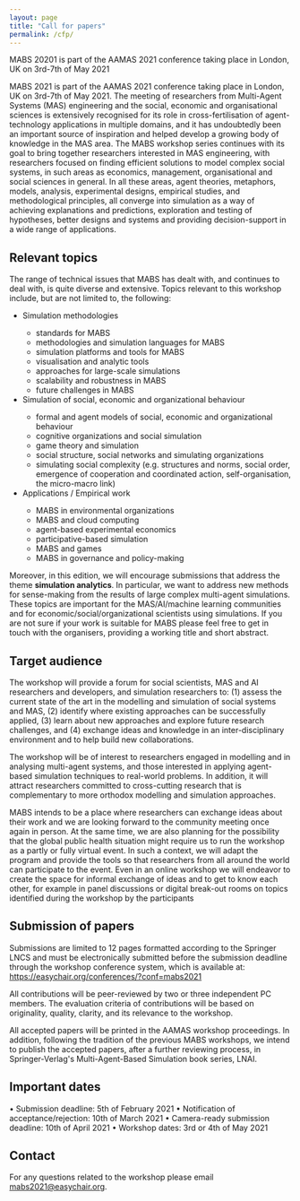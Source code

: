 ```yaml
---
layout: page
title: "Call for papers"
permalink: /cfp/
---
```


MABS 20201 is part of the AAMAS 2021 conference taking place in London, UK on 3rd-7th of May 2021 

MABS 2021 is part of the AAMAS 2021 conference taking place in London, UK on 3rd-7th of May 2021. The meeting of researchers from Multi-Agent Systems (MAS) engineering and the social, economic and organisational sciences is extensively recognised for its role in cross-fertilisation of agent-technology applications in multiple domains, and it has undoubtedly been an important source of inspiration and helped develop a growing body of knowledge in the MAS area. The MABS workshop series continues with its goal to bring together researchers interested in MAS engineering, with researchers focused on finding efficient solutions to model complex social systems, in such areas as economics, management, organisational and social sciences in general. In all these areas, agent theories, metaphors, models, analysis, experimental designs, empirical studies, and methodological principles, all converge into simulation as a way of achieving explanations and predictions, exploration and testing of hypotheses, better designs and systems and providing decision-support in a wide range of applications.

## Relevant topics

The range of technical issues that MABS has dealt with, and continues to deal with, is quite diverse and extensive. Topics relevant to this workshop include, but are not limited to, the following: 

<ul>
<li> Simulation methodologies </li>

<ul>

<li> standards for MABS </li>

<li> methodologies and simulation languages for MABS </li>

<li> simulation platforms and tools for MABS </li>

<li> visualisation and analytic tools </li>

<li> approaches for large-scale simulations </li>

<li> scalability and robustness in MABS </li>

<li> future challenges in MABS </li>

</ul>

<li> Simulation of social, economic and organizational behaviour  </li>
<ul>

<li> formal and agent models of social, economic and organizational behaviour </li>

<li> cognitive organizations and social simulation </li>

<li> game theory and simulation </li>

<li> social structure, social networks and simulating organizations </li>

<li> simulating social complexity (e.g. structures and norms, social order, emergence of cooperation and coordinated action, self-organisation, the micro-macro link) </li>

</ul>

<li> Applications / Empirical work  </li>
<ul>

<li> MABS in environmental organizations </li>

<li> MABS and cloud computing </li>

<li> agent-based experimental economics </li>

<li> participative-based simulation </li>

<li> MABS and games </li>

<li> MABS in governance and policy-making </li>
</ul>

</ul>

Moreover, in this edition, we will encourage submissions that address the theme **simulation analytics**. In particular, we want to address new methods for sense-making from the results of large complex multi-agent simulations. These topics are important for the MAS/AI/machine learning communities and for economic/social/organizational scientists using simulations. If you are not sure if your work is suitable for MABS please feel free to get in touch with the organisers, providing a working title and short abstract.

## Target audience
The workshop will provide a forum for social scientists, MAS and AI researchers and developers, and simulation researchers to: (1) assess the current state of the art in the modelling and simulation of social systems and MAS, (2) identify where existing approaches can be successfully applied, (3) learn about new approaches and explore future research challenges, and (4)  exchange ideas and knowledge in an inter-disciplinary environment and to help build new collaborations.

The workshop will be of interest to researchers engaged in modelling and in analysing multi-agent systems, and those interested in applying agent-based simulation techniques to real-world problems. In addition, it will attract researchers committed to cross-cutting research that is complementary to more orthodox modelling and simulation approaches.

MABS intends to be a place where researchers can exchange ideas about their work and we are looking forward to the community meeting once again in person. At the same time, we are also planning for the possibility that the global public health situation might require us to run the workshop as a partly or fully virtual event. In such a context, we will adapt the program and provide the tools so that researchers from all around the world can participate to the event. Even in an online workshop we will endeavor to create the space for informal exchange of ideas and to get to know each other, for example in panel discussions or digital break-out rooms on topics identified during the workshop by the participants

## Submission of papers
Submissions are limited to 12 pages formatted according to the Springer LNCS and must be electronically submitted before the submission deadline through the workshop conference system, which is available at: https://easychair.org/conferences/?conf=mabs2021

All contributions will be peer-reviewed by two or three independent PC members. The evaluation criteria of contributions will be based on originality, quality, clarity, and its relevance to the workshop.

All accepted papers will be printed in the AAMAS workshop proceedings. In addition, following the tradition of the previous MABS workshops, we intend to publish the accepted papers, after a further reviewing process, in Springer-Verlag's Multi-Agent-Based Simulation book series, LNAI.

## Important dates
•	Submission deadline: 5th of February 2021
•	Notification of acceptance/rejection: 10th of March 2021
•	Camera-ready submission deadline: 10th of April 2021
•	Workshop dates: 3rd or 4th of May 2021

## Contact
For any questions related to the workshop please email mabs2021@easychair.org. 
